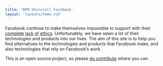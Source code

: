 ```yaml
---
title: 'NPM Uninstall Facebook'
layout: 'layouts/home.njk'
---
```


Facebook continue to make themselves impossible to support with their [complete](https://techcrunch.com/2019/01/29/facebook-project-atlas/) [lack](https://www.theguardian.com/technology/2018/aug/16/facebook-myanmar-failure-blundering-toddler) [of](https://www.theguardian.com/news/2018/mar/17/cambridge-analytica-facebook-influence-us-election) [ethics](https://www.businessinsider.com/facebook-all-social-network-scandals-2018-12#january-2018-facebook-is-slammed-by-george-soros-1). Unfortunately, we have sewn a lot of their technologies and products into our lives. The aim of this site is to help you find alternatives to the technologies and products that Facebook make, and also technologies that rely on Facebook’s work.

This is an open source project, so please [do contribute](https://github.com/andybelldesign/npm-uninstall-facebook#readme) where you can.
